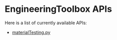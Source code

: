 # EngineeringToolbox APIs

Here is a list of currently available APIs:

* [materialTesting.py](materials/materialTesting/README.md)
